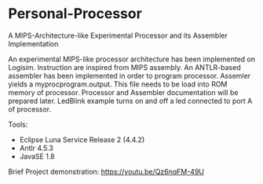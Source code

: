 # Personal-Processor
A MIPS-Architecture-like Experimental Processor and its Assembler Implementation

An experimental MIPS-like processor architecture has been implemented on Logisim.
Instruction are inspired from MIPS assembly.
An ANTLR-based assembler has been implemented in order to program processor. 
Assemler yields a myprocprogram.output. This file needs to be load into ROM memory of processor.
Processor and Assembler documentation will be prepared later. LedBlink example turns on and off a led connected to port A of processor.  

Tools:
  - Eclipse Luna Service Release 2 (4.4.2)
  - Antlr 4.5.3
  - JavaSE 1.8
  
  Brief Project demonstration: https://youtu.be/Qz6nqFM-49U

